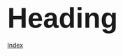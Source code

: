 
<html>

<head>
 
<h1><span style='font-size:48.0pt;line-height:107%;font-family:"Arial",sans-serif'>Heading</span></h1>
 
 </head>
 

 
 <Body>
  <a href=https://github.com/ESaparito/esaparito/blob/master/index.md>Index</a>
 </body>
 
 </html>
